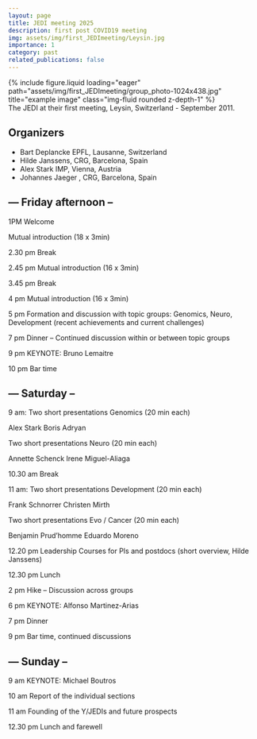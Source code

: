 ```yaml
---
layout: page
title: JEDI meeting 2025
description: first post COVID19 meeting
img: assets/img/first_JEDImeeting/Leysin.jpg
importance: 1
category: past
related_publications: false
---
```


<div class="row">
    <div class="col-sm mt-3 mt-md-0">
        {% include figure.liquid loading="eager" path="assets/img/first_JEDImeeting/group_photo-1024x438.jpg" title="example image" class="img-fluid rounded z-depth-1" %}
    </div>
</div>
<div class="caption">
    The JEDI at their first meeting, Leysin, Switzerland - September 2011.
</div>

<H2>Organizers</H2>
<ul>
  <li>Bart Deplancke  EPFL, Lausanne, Switzerland</li>
  <li>Hilde Janssens, CRG, Barcelona, Spain</li>
  <li>Alex Stark  IMP, Vienna, Austria</li>
  <li>Johannes Jaeger , CRG, Barcelona, Spain</li>
 </ul>

<h2>— Friday afternoon –</h2>

1PM Welcome

Mutual introduction (18 x 3min)

2.30 pm Break

2.45 pm Mutual introduction (16 x 3min)

3.45 pm Break

4 pm Mutual introduction (16 x 3min)

5 pm Formation and discussion with topic groups: Genomics, Neuro, Development (recent achievements and current challenges)

7 pm Dinner – Continued discussion within or between topic groups

9 pm KEYNOTE: Bruno Lemaitre

10 pm Bar time

<h2>— Saturday –</h2>

9 am: Two short presentations Genomics (20 min each)

Alex Stark
Boris Adryan

Two short presentations Neuro (20 min each)

Annette Schenck
Irene Miguel-Aliaga

10.30 am Break

11 am: Two short presentations Development (20 min each)

Frank Schnorrer
Christen Mirth

Two short presentations Evo / Cancer (20 min each)

Benjamin Prud’homme
Eduardo Moreno

12.20 pm Leadership Courses for PIs and postdocs (short overview, Hilde Janssens)

12.30 pm Lunch

2 pm Hike – Discussion across groups

6 pm KEYNOTE: Alfonso Martinez-Arias

7 pm Dinner

9 pm Bar time, continued discussions

<h2>— Sunday –</h2>

9 am KEYNOTE: Michael Boutros

10 am Report of the individual sections

11 am Founding of the Y/JEDIs and future prospects

12.30 pm Lunch and farewell